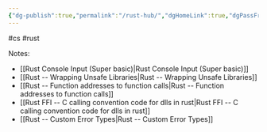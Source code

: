 ```yaml
---
{"dg-publish":true,"permalink":"/rust-hub/","dgHomeLink":true,"dgPassFrontmatter":false}
---
```


#cs #rust

Notes:
- [[Rust Console Input (Super basic)|Rust Console Input (Super basic)]]
- [[Rust -- Wrapping Unsafe Libraries|Rust -- Wrapping Unsafe Libraries]]
- [[Rust -- Function addresses to function calls|Rust -- Function addresses to function calls]]
- [[Rust FFI -- C calling convention code for dlls in rust|Rust FFI -- C calling convention code for dlls in rust]]
- [[Rust -- Custom Error Types|Rust -- Custom Error Types]]